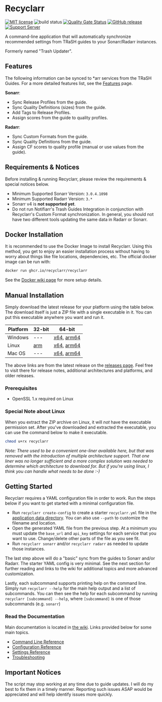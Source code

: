 # Recyclarr

[![MIT license](https://img.shields.io/badge/License-MIT-blue.svg)](https://github.com/recyclarr/recyclarr/blob/master/LICENSE)
![build status](https://github.com/recyclarr/recyclarr/actions/workflows/build.yml/badge.svg?branch=master)
[![Quality Gate Status](https://sonarcloud.io/api/project_badges/measure?project=recyclarr_recyclarr&metric=alert_status)](https://sonarcloud.io/summary/new_code?id=recyclarr_recyclarr)
[![GitHub release](https://img.shields.io/github/release/recyclarr/recyclarr.svg)](https://github.com/recyclarr/recyclarr/releases/)
[![Support Server](https://img.shields.io/discord/492590071455940612.svg?color=7289da&label=TRaSH-Guides&logo=discord&style=flat-square)](https://discord.com/invite/Vau8dZ3)

A command-line application that will automatically synchronize recommended settings from TRaSH
guides to your Sonarr/Radarr instances.

Formerly named "Trash Updater".

## Features

The following information can be synced to \*arr services from the TRaSH Guides. For a more detailed
features list, see the [Features] page.

[Features]: https://github.com/recyclarr/recyclarr/wiki/Features

**Sonarr**:

- Sync Release Profiles from the guide.
- Sync Quality Definitions (sizes) from the guide.
- Add Tags to Release Profiles.
- Assign scores from the guide to quality profiles.

**Radarr**:

- Sync Custom Formats from the guide.
- Sync Quality Definitions from the guide.
- Assign CF scores to quality profile (manual or use values from the guide).

## Requirements & Notices

Before installing & running Recyclarr, please review the requirements & special notices below.

- Minimum Supported Sonarr Version: `3.0.4.1098`
- Minimum Supported Radarr Version: `3.*`
- Sonarr v4 is **not supported yet**.
- Do not run Notifiarr's Trash Guides Integration in conjunction with Recyclarr's Custom Format
  synchronization. In general, you should not have two different tools updating the same data in
  Radarr or Sonarr.

## Docker Installation

It is recommended to use the Docker Image to install Recyclarr. Using this method, you get to enjoy
an easier installation process without having to worry about things like file locations,
dependencies, etc. The official docker image can be run with:

```sh
docker run ghcr.io/recyclarr/recyclarr
```

See the [Docker wiki page][docker] for more setup details.

[docker]: https://github.com/recyclarr/recyclarr/wiki/Docker

## Manual Installation

Simply download the latest release for your platform using the table below. The download itself is
just a ZIP file with a single executable in it. You can put this executable anywhere you want and
run it.

| Platform   | 32-bit           | 64-bit                                 |
| ---------- | ---------------- | -------------------------------------- |
| Windows    | ---              | [x64][win-x64], [arm64][win-arm64]     |
| Linux      | [arm][linux-arm] | [x64][linux-x64], [arm64][linux-arm64] |
| Mac OS     | ---              | [x64][osx-x64], [arm64][osx-arm64]     |

[win-x64]: https://github.com/recyclarr/recyclarr/releases/latest/download/recyclarr-win-x64.zip
[win-arm64]: https://github.com/recyclarr/recyclarr/releases/latest/download/recyclarr-win-arm64.zip
[linux-x64]: https://github.com/recyclarr/recyclarr/releases/latest/download/recyclarr-linux-x64.zip
[linux-arm64]: https://github.com/recyclarr/recyclarr/releases/latest/download/recyclarr-linux-arm64.zip
[linux-arm]: https://github.com/recyclarr/recyclarr/releases/latest/download/recyclarr-linux-arm.zip
[osx-x64]: https://github.com/recyclarr/recyclarr/releases/latest/download/recyclarr-osx-x64.zip
[osx-arm64]: https://github.com/recyclarr/recyclarr/releases/latest/download/recyclarr-osx-arm64.zip

The above links are from the latest release on the [releases page][rp]. Feel free to visit there for
release notes, additional architectures and platforms, and older releases.

[rp]: https://github.com/recyclarr/recyclarr/releases

### Prerequisites

- OpenSSL 1.x required on Linux

### Special Note about Linux

When you extract the ZIP archive on Linux, it will *not* have the executable permission set. After
you've downloaded and extracted the executable, you can use the command below to make it executable.

```bash
chmod u+rx recyclarr
```

*Note: There used to be a convenient one-liner available here, but that was removed with the
introduction of multiple architecture support. That one liner was no longer sufficient and a more
complex solution was needed to determine which architecture to download for. But if you're using
linux, I think you can handle what needs to be done :-)*

## Getting Started

Recyclarr requires a YAML configuration file in order to work. Run the steps below if you want to
get started with a minimal configuration file.

- Run `recyclarr create-config` to create a starter `recyclarr.yml` file in the [application data
  directory][appdata]. You can also use `--path` to customize the filename and location.
- Open the generated YAML file from the previous step. At a minimum you must update the `base_url`
  and `api_key` settings for each service that you want to use. Change/delete other parts of the
  file as you see fit.
- Run `recyclarr sonarr` and/or `recyclarr radarr` as needed to update those instances.

The last step above will do a "basic" sync from the guides to Sonarr and/or Radarr. The starter YAML
config is very minimal. See the next section for further reading and links to the wiki for
additional topics and more advanced customization.

Lastly, each subcommand supports printing help on the command line. Simply run `recyclarr --help`
for the main help output and a list of subcommands. You can then see the help for each subcommand by
running `recyclarr [subcommand] --help`, where `[subcommand]` is one of those subcommands (e.g.
`sonarr`)

[appdata]: https://github.com/recyclarr/recyclarr/wiki/File-Structure

### Read the Documentation

Main documentation is located in [the wiki](https://github.com/recyclarr/recyclarr/wiki). Links
provided below for some main topics.

- [Command Line Reference](../../wiki/Command-Line-Reference)
- [Configuration Reference](../../wiki/Configuration-Reference)
- [Settings Reference](../../wiki/Settings-Reference)
- [Troubleshooting](../../wiki/Troubleshooting)

## Important Notices

The script may stop working at any time due to guide updates. I will do my best to fix them in a
timely manner. Reporting such issues ASAP would be appreciated and will help identify issues more
quickly.
